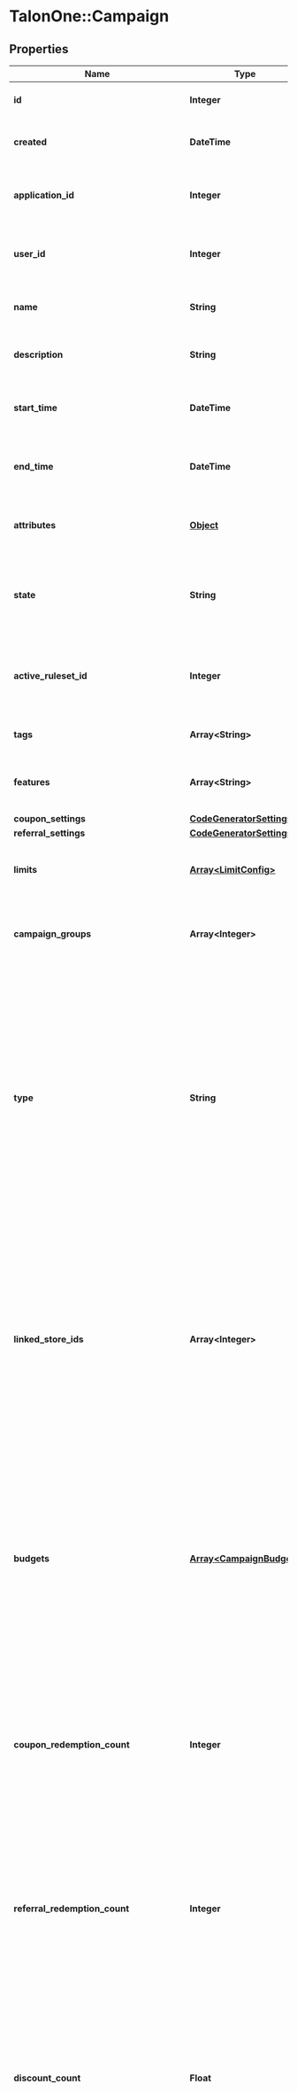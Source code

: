 # TalonOne::Campaign

## Properties

Name | Type | Description | Notes
------------ | ------------- | ------------- | -------------
**id** | **Integer** | Unique ID for this entity. | 
**created** | **DateTime** | The exact moment this entity was created. | 
**application_id** | **Integer** | The ID of the application that owns this entity. | 
**user_id** | **Integer** | The ID of the user associated with this entity. | 
**name** | **String** | A user-facing name for this campaign. | 
**description** | **String** | A detailed description of the campaign. | 
**start_time** | **DateTime** | Timestamp when the campaign will become active. | [optional] 
**end_time** | **DateTime** | Timestamp when the campaign will become inactive. | [optional] 
**attributes** | [**Object**](.md) | Arbitrary properties associated with this campaign. | [optional] 
**state** | **String** | A disabled or archived campaign is not evaluated for rules or coupons.  | [default to &#39;enabled&#39;]
**active_ruleset_id** | **Integer** | [ID of Ruleset](https://docs.talon.one/management-api#operation/getRulesets) this campaign applies on customer session evaluation.  | [optional] 
**tags** | **Array&lt;String&gt;** | A list of tags for the campaign. | 
**features** | **Array&lt;String&gt;** | The features enabled in this campaign. | 
**coupon_settings** | [**CodeGeneratorSettings**](CodeGeneratorSettings.md) |  | [optional] 
**referral_settings** | [**CodeGeneratorSettings**](CodeGeneratorSettings.md) |  | [optional] 
**limits** | [**Array&lt;LimitConfig&gt;**](LimitConfig.md) | The set of [budget limits](https://docs.talon.one/docs/product/campaigns/settings/managing-campaign-budgets) for this campaign.  | 
**campaign_groups** | **Array&lt;Integer&gt;** | The IDs of the [campaign groups](https://docs.talon.one/docs/product/account/managing-campaign-groups) this campaign belongs to.  | [optional] 
**type** | **String** | The campaign type. Possible type values:   - &#x60;cartItem&#x60;: Type of campaign that can apply effects only to cart items.   - &#x60;advanced&#x60;: Type of campaign that can apply effects to customer sessions and cart items.  | [default to &#39;advanced&#39;]
**linked_store_ids** | **Array&lt;Integer&gt;** | A list of store IDs that you want to link to the campaign.  **Note:** Campaigns with linked store IDs will only be evaluated when there is a [customer session update](https://docs.talon.one/integration-api#tag/Customer-sessions/operation/updateCustomerSessionV2) that references a linked store.  | [optional] 
**budgets** | [**Array&lt;CampaignBudget&gt;**](CampaignBudget.md) | A list of all the budgets that are defined by this campaign and their usage.  **Note:** Budgets that are not defined do not appear in this list and their usage is not counted until they are defined.  | 
**coupon_redemption_count** | **Integer** | This property is **deprecated**. The count should be available under *budgets* property. Number of coupons redeemed in the campaign.  | [optional] 
**referral_redemption_count** | **Integer** | This property is **deprecated**. The count should be available under *budgets* property. Number of referral codes redeemed in the campaign.  | [optional] 
**discount_count** | **Float** | This property is **deprecated**. The count should be available under *budgets* property. Total amount of discounts redeemed in the campaign.  | [optional] 
**discount_effect_count** | **Integer** | This property is **deprecated**. The count should be available under *budgets* property. Total number of times discounts were redeemed in this campaign.  | [optional] 
**coupon_creation_count** | **Integer** | This property is **deprecated**. The count should be available under *budgets* property. Total number of coupons created by rules in this campaign.  | [optional] 
**custom_effect_count** | **Integer** | This property is **deprecated**. The count should be available under *budgets* property. Total number of custom effects triggered by rules in this campaign.  | [optional] 
**referral_creation_count** | **Integer** | This property is **deprecated**. The count should be available under *budgets* property. Total number of referrals created by rules in this campaign.  | [optional] 
**add_free_item_effect_count** | **Integer** | This property is **deprecated**. The count should be available under *budgets* property. Total number of times the [add free item effect](https://docs.talon.one/docs/dev/integration-api/api-effects#addfreeitem) can be triggered in this campaign.  | [optional] 
**awarded_giveaways_count** | **Integer** | This property is **deprecated**. The count should be available under *budgets* property. Total number of giveaways awarded by rules in this campaign.  | [optional] 
**created_loyalty_points_count** | **Float** | This property is **deprecated**. The count should be available under *budgets* property. Total number of loyalty points created by rules in this campaign.  | [optional] 
**created_loyalty_points_effect_count** | **Integer** | This property is **deprecated**. The count should be available under *budgets* property. Total number of loyalty point creation effects triggered by rules in this campaign.  | [optional] 
**redeemed_loyalty_points_count** | **Float** | This property is **deprecated**. The count should be available under *budgets* property. Total number of loyalty points redeemed by rules in this campaign.  | [optional] 
**redeemed_loyalty_points_effect_count** | **Integer** | This property is **deprecated**. The count should be available under *budgets* property. Total number of loyalty point redemption effects triggered by rules in this campaign.  | [optional] 
**call_api_effect_count** | **Integer** | This property is **deprecated**. The count should be available under *budgets* property. Total number of webhooks triggered by rules in this campaign.  | [optional] 
**reservecoupon_effect_count** | **Integer** | This property is **deprecated**. The count should be available under *budgets* property. Total number of reserve coupon effects triggered by rules in this campaign.  | [optional] 
**last_activity** | **DateTime** | Timestamp of the most recent event received by this campaign. | [optional] 
**updated** | **DateTime** | Timestamp of the most recent update to the campaign&#39;s property. Updates to external entities used in this campaign are **not** registered by this property, such as collection or coupon updates.  | [optional] 
**created_by** | **String** | Name of the user who created this campaign if available. | [optional] 
**updated_by** | **String** | Name of the user who last updated this campaign if available. | [optional] 
**template_id** | **Integer** | The ID of the Campaign Template this Campaign was created from. | [optional] 
**frontend_state** | **String** | A campaign state described exactly as in the Campaign Manager. | 

## Code Sample

```ruby
require 'TalonOne'

instance = TalonOne::Campaign.new(id: 4,
                                 created: 2020-06-10T09:05:27.993483Z,
                                 application_id: 322,
                                 user_id: 388,
                                 name: Summer promotions,
                                 description: Campaign for all summer 2021 promotions,
                                 start_time: 2021-07-20T22:00Z,
                                 end_time: 2021-09-22T22:00Z,
                                 attributes: null,
                                 state: enabled,
                                 active_ruleset_id: 6,
                                 tags: [summer],
                                 features: [coupons, referrals],
                                 coupon_settings: null,
                                 referral_settings: null,
                                 limits: null,
                                 campaign_groups: [1, 3],
                                 type: advanced,
                                 linked_store_ids: [1, 2, 3],
                                 budgets: null,
                                 coupon_redemption_count: 163,
                                 referral_redemption_count: 3,
                                 discount_count: 288.0,
                                 discount_effect_count: 343,
                                 coupon_creation_count: 16,
                                 custom_effect_count: 0,
                                 referral_creation_count: 8,
                                 add_free_item_effect_count: 0,
                                 awarded_giveaways_count: 9,
                                 created_loyalty_points_count: 9.0,
                                 created_loyalty_points_effect_count: 2,
                                 redeemed_loyalty_points_count: 8.0,
                                 redeemed_loyalty_points_effect_count: 9,
                                 call_api_effect_count: 0,
                                 reservecoupon_effect_count: 9,
                                 last_activity: 2022-11-10T23:00Z,
                                 updated: null,
                                 created_by: John Doe,
                                 updated_by: Jane Doe,
                                 template_id: 3,
                                 frontend_state: running)
```


